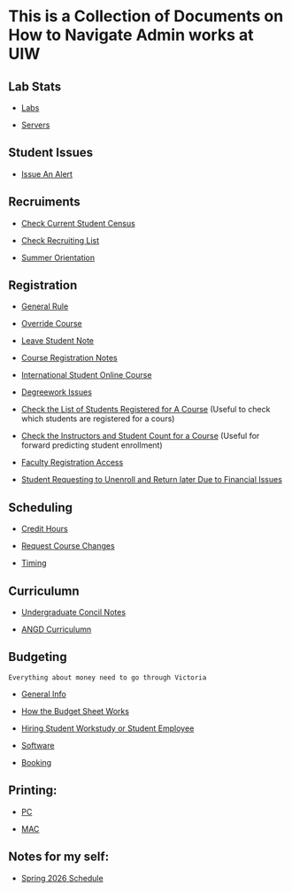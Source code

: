 # This is a Collection of Documents on How to Navigate Admin works at UIW

## Lab Stats

* [Labs](documentations/Labs.md)

* [Servers](documentations/Servers.md)

## Student Issues

* [Issue An Alert](documentations/IssueAnAlert.md)


## Recruiments
* [Check Current Student Census](documentations/CheckStudentCensus.md)

* [Check Recruiting List](documentations/CheckRecrutingList.md)

* [Summer Orientation](documentations/SummerOrientations.md)

## Registration
* [General Rule](documentations/GeneralRules.md)

* [Override Course](documentations/OverrideCourse.md)

* [Leave Student Note](documentations/LeaveStudentNote)

* [Course Registration Notes](documentations/CourseRegistrationNotes.md)

* [International Student Online Course](documentations/InternationalStudentOnlineCourse.md)

* [Degreework Issues](documentations/DegreeworkIssues.md)

* [Check the List of Students Registered for A Course](documentations/CourseStudentList.md) (Useful to check which students are registered for a cours)

* [Check the Instructors and Student Count for a Course](documentations/InstructorsOnArgo.md) (Useful for forward predicting student enrollment)

* [Faculty Registration Access](documentations/FacultyRegistrationAccess.md)

* [Student Requesting to Unenroll and Return later Due to Financial Issues](documentations/UnEnrollDueToFinacialIssues.md)

## Scheduling

* [Credit Hours](documentations/CreditHours.md)

* [Request Course Changes](documentations/RequestScheduleChanges.md)

* [Timing](documentations/ScheudleTiming.md)

## Curriculumn
* [Undergraduate Concil Notes](documentations/UndergraduateConcilNotes.md)

* [ANGD Curriculumn](documentations/AngdCurriculumn.md)

## Budgeting

```Everything about money need to go through Victoria```

* [General Info](documentations/BudgetInfo.md)

* [How the Budget Sheet Works](documentations/BudgetSheet.md)

* [Hiring Student Workstudy or Student Employee](documentations/StudentWorkers.md)

* [Software](documentations/Software.md)

* [Booking](documentations/Booking.md)

## Printing:

* [PC](https://uiw.freshservice.com/support/solutions/articles/17000042580-UIW-Print-Installation-PC)

* [MAC](https://uiw.freshservice.com/support/solutions/articles/17000040096-Print-Installation-Set-Up-Use-MAC)
## Notes for my self:

* [Spring 2026 Schedule](documentations/Spring2026.md)



